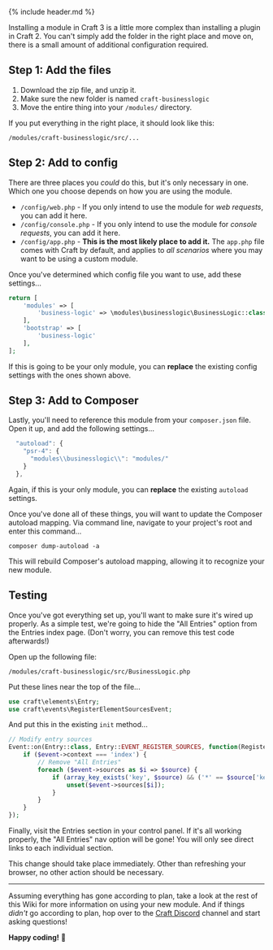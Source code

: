 {% include header.md %}

Installing a module in Craft 3 is a little more complex than installing a plugin in Craft 2. You can't simply add the folder in the right place and move on, there is a small amount of additional configuration required.

## Step 1: Add the files

1. Download the zip file, and unzip it.
2. Make sure the new folder is named `craft-businesslogic`
3. Move the entire thing into your `/modules/` directory.

If you put everything in the right place, it should look like this:

```
/modules/craft-businesslogic/src/...
```

## Step 2: Add to config

There are three places you _could_ do this, but it's only necessary in one. Which one you choose depends on how you are using the module.

- `/config/web.php` - If you only intend to use the module for _web requests_, you can add it here.
- `/config/console.php` - If you only intend to use the module for _console requests_, you can add it here.
- `/config/app.php` - **This is the most likely place to add it.** The `app.php` file comes with Craft by default, and applies to _all scenarios_ where you may want to be using a custom module.

Once you've determined which config file you want to use, add these settings...

```php
return [
    'modules' => [
        'business-logic' => \modules\businesslogic\BusinessLogic::class
    ],
    'bootstrap' => [
        'business-logic'
    ],
];
``` 

If this is going to be your only module, you can **replace** the existing config settings with the ones shown above.

## Step 3: Add to Composer

Lastly, you'll need to reference this module from your `composer.json` file. Open it up, and add the following settings...

```javascript
  "autoload": {
    "psr-4": {
      "modules\\businesslogic\\": "modules/"
    }
  },
``` 

Again, if this is your only module, you can **replace** the existing `autoload` settings.

Once you've done all of these things, you will want to update the Composer autoload mapping. Via command line, navigate to your project's root and enter this command...

```
composer dump-autoload -a
``` 

This will rebuild Composer's autoload mapping, allowing it to recognize your new module.

## Testing

Once you've got everything set up, you'll want to make sure it's wired up properly. As a simple test, we're going to hide the "All Entries" option from the Entries index page. (Don't worry, you can remove this test code afterwards!)

Open up the following file:

```
/modules/craft-businesslogic/src/BusinessLogic.php
```

Put these lines near the top of the file...

```php
use craft\elements\Entry;
use craft\events\RegisterElementSourcesEvent;
```

And put this in the existing `init` method...

```php
// Modify entry sources
Event::on(Entry::class, Entry::EVENT_REGISTER_SOURCES, function(RegisterElementSourcesEvent $event) {
    if ($event->context === 'index') {
        // Remove "All Entries"
        foreach ($event->sources as $i => $source) {
            if (array_key_exists('key', $source) && ('*' == $source['key'])) {
                unset($event->sources[$i]);
            }
        }
    }
});
```

Finally, visit the Entries section in your control panel. If it's all working properly, the "All Entries" nav option will be gone! You will only see direct links to each individual section.

This change should take place immediately. Other than refreshing your browser, no other action should be necessary.

---

Assuming everything has gone according to plan, take a look at the rest of this Wiki for more information on using your new module. And if things _didn't_ go according to plan, hop over to the [Craft Discord](https://craftcms.com/discord) channel and start asking questions!

**Happy coding!** 🍺
